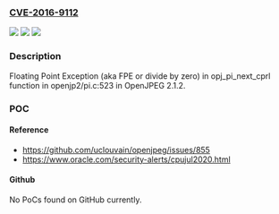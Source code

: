 ### [CVE-2016-9112](https://cve.mitre.org/cgi-bin/cvename.cgi?name=CVE-2016-9112)
![](https://img.shields.io/static/v1?label=Product&message=n%2Fa&color=blue)
![](https://img.shields.io/static/v1?label=Version&message=n%2Fa&color=blue)
![](https://img.shields.io/static/v1?label=Vulnerability&message=n%2Fa&color=brighgreen)

### Description

Floating Point Exception (aka FPE or divide by zero) in opj_pi_next_cprl function in openjp2/pi.c:523 in OpenJPEG 2.1.2.

### POC

#### Reference
- https://github.com/uclouvain/openjpeg/issues/855
- https://www.oracle.com/security-alerts/cpujul2020.html

#### Github
No PoCs found on GitHub currently.

